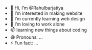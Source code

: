 - 👋 Hi, I’m @Rahulbarjatiya
- 👀 I’m interested in making website
- 🌱 I’m currently learning web design
- 💞️ I’m loving to work alone
- 📫 learning new things about coding
- 😄 Pronouns: ...
- ⚡ Fun fact: ...

<!---
Rahulbarjatiya/Rahulbarjatiya is a ✨ special ✨ repository because its `README.md` (this file) appears on your GitHub profile.
You can click the Preview link to take a look at your changes.
--->
